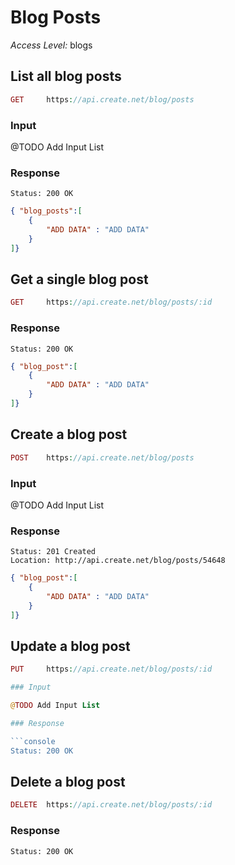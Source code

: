 # Blog Posts

*Access Level:* blogs

## List all blog posts

```php
GET 	https://api.create.net/blog/posts
```

### Input

@TODO Add Input List

### Response

```console
Status: 200 OK
```

```json
{ "blog_posts":[
	{
		"ADD DATA" : "ADD DATA"
	}
]}
```

## Get a single blog post

```php
GET 	https://api.create.net/blog/posts/:id
```

### Response

```console
Status: 200 OK
```

```json
{ "blog_post":[
	{
		"ADD DATA" : "ADD DATA"
	}
]}
```

## Create a blog post

```php
POST 	https://api.create.net/blog/posts
```

### Input

@TODO Add Input List

### Response

```console
Status: 201 Created
Location: http://api.create.net/blog/posts/54648
```

```json
{ "blog_post":[
	{
		"ADD DATA" : "ADD DATA"
	}
]}
```

## Update a blog post

```php
PUT 	https://api.create.net/blog/posts/:id

### Input

@TODO Add Input List

### Response

```console
Status: 200 OK
```

## Delete a blog post

```php
DELETE 	https://api.create.net/blog/posts/:id
```

### Response

```console
Status: 200 OK
```